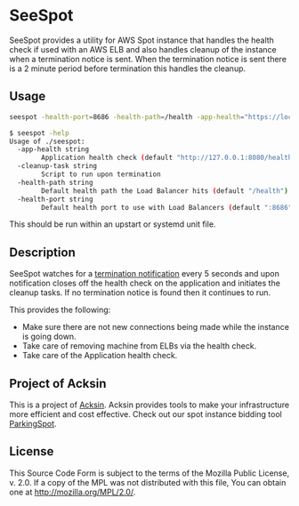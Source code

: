 # SeeSpot

SeeSpot provides a utility for AWS Spot instance that handles the
health check if used with an AWS ELB and also handles cleanup of the
instance when a termination notice is sent. When the termination
notice is sent there is a 2 minute period before termination this
handles the cleanup.

## Usage

```sh
seespot -health-port=8686 -health-path=/health -app-health="https://localhost:8080/health" -cleanup-task=/path/to/cleanup.sh
```

```sh
$ seespot -help
Usage of ./seespot:
  -app-health string
        Application health check (default "http://127.0.0.1:8080/health")
  -cleanup-task string
        Script to run upon termination
  -health-path string
        Default health path the Load Balancer hits (default "/health")
  -health-port string
        Default health port to use with Load Balancers (default ":8686")
```

This should be run within an upstart or systemd unit file.

## Description

SeeSpot watches for a
[termination notification](https://aws.amazon.com/blogs/aws/new-ec2-spot-instance-termination-notices/)
every 5 seconds and upon notification closes off the health check on
the application and initiates the cleanup tasks. If no termination
notice is found then it continues to run.

This provides the following:

 - Make sure there are not new connections being made while the
   instance is going down.
 - Take care of removing machine from ELBs via the health check.
 - Take care of the Application health check.


## Project of Acksin

This is a project of
[Acksin](https://www.acksin.com/?utm_source=github&utm_medium=readme&utm_campaign=oss). Acksin provides
tools to make your infrastructure more efficient and cost
effective. Check out our spot instance bidding tool
[ParkingSpot](https://www.acksin.com/parkingspot?utm_source=github&utm_medium=readme&utm_campaign=oss).

## License

This Source Code Form is subject to the terms of the Mozilla Public
License, v. 2.0. If a copy of the MPL was not distributed with this
file, You can obtain one at http://mozilla.org/MPL/2.0/.

